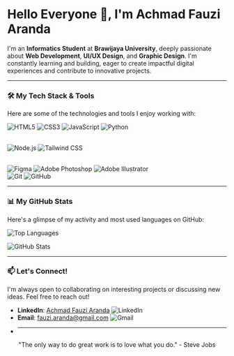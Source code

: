<h1 align="left">Hello Everyone 👋, I'm Achmad Fauzi Aranda</h1>

I'm an **Informatics Student** at **Brawijaya University**, deeply passionate about **Web Development**, **UI/UX Design**, and **Graphic Design**. I'm constantly learning and building, eager to create impactful digital experiences and contribute to innovative projects.

---

### 🛠️ My Tech Stack & Tools

Here are some of the technologies and tools I enjoy working with:

<p align="left">
  <img src="https://img.shields.io/badge/HTML5-E34F26?style=for-the-badge&logo=html5&logoColor=white" alt="HTML5" />
  <img src="https://img.shields.io/badge/CSS3-1572B6?style=for-the-badge&logo=css3&logoColor=white" alt="CSS3" />
  <img src="https://img.shields.io/badge/JavaScript-F7DF1E?style=for-the-badge&logo=javascript&logoColor=black" alt="JavaScript" />
  <img src="https://img.shields.io/badge/Python-3776AB?style=for-the-badge&logo=python&logoColor=white" alt="Python" />
  
   
  
  <!-- <img src="https://img.shields.io/badge/React-61DAFB?style=for-the-badge&logo=react&logoColor=black" alt="React" />
  <img src="https://img.shields.io/badge/Next.js-000000?style=for-the-badge&logo=next.js&logoColor=white" alt="Next.js" /> -->

<br> <img src="https://img.shields.io/badge/Node.js-339933?style=for-the-badge&logo=node.js&logoColor=white" alt="Node.js" />
<img src="https://img.shields.io/badge/Tailwind_CSS-06B6D4?style=for-the-badge&logo=tailwindcss&logoColor=white" alt="Tailwind CSS" >

  <br>

  <img src="https://img.shields.io/badge/Figma-F24E1E?style=for-the-badge&logo=figma&logoColor=white" alt="Figma" />
  <img src="https://img.shields.io/badge/Adobe%20Photoshop-31A8FF?style=for-the-badge&logo=adobe-photoshop&logoColor=white" alt="Adobe Photoshop" />
  <img src="https://img.shields.io/badge/Adobe%20Illustrator-FF9A00?style=for-the-badge&logo=adobe-illustrator&logoColor=white" alt="Adobe Illustrator" />
  
  <br>

  <img src="https://img.shields.io/badge/Git-F05032?style=for-the-badge&logo=git&logoColor=white" alt="Git" />
  <img src="https://img.shields.io/badge/GitHub-181717?style=for-the-badge&logo=github&logoColor=white" alt="GitHub" />
</p>

---

### 📊 My GitHub Stats

Here's a glimpse of my activity and most used languages on GitHub:

<p align="left">
  <img src="https://github-readme-stats.vercel.app/api/top-langs/?username=fauziarnda&layout=compact&show_icons=true&theme=default&hide_border=true" alt="Top Languages" />
</p>

<p align="left">
  <img src="https://github-readme-stats.vercel.app/api?username=fauziarnda&show_icons=true&theme=default&locale=en&hide_border=true" alt="GitHub Stats" />
</p>

---

### 📫 Let's Connect!

I'm always open to collaborating on interesting projects or discussing new ideas. Feel free to reach out!

- **LinkedIn**: [Achmad Fauzi Aranda](https://www.linkedin.com/in/achmad-fauzi-aranda/)
  <img src="https://img.shields.io/badge/LinkedIn-0077B5?style=for-the-badge&logo=linkedin&logoColor=white" alt="LinkedIn" />
- **Email**: fauzi.aranda@gmail.com
  <img src="https://img.shields.io/badge/Gmail-D14836?style=for-the-badge&logo=gmail&logoColor=white" alt="Gmail" />
- ***

<p align="center">
  "The only way to do great work is to love what you do." - Steve Jobs
</p>
